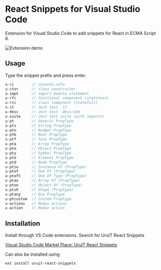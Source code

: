 # React Snippets for Visual Studio Code

Extension for Visual Studio Code to add snippets for React in ECMA Script 6.

![Extension demo](./images/snippet-demo.gif)

## Usage

Type the snippet prefix and press enter.

```javascript
u-ci		// console.info
u-ctor		// class constructor
u-impt		// import module statement
u-rfc		// functional component (stateless)
u-rcc		// class component (statefull)
u-it		// Jest test `it`
u-desc		// Jest test `describe`
u-suite		// Jest test suite (with imports)
u-pt		// Generic PropType
u-pts		// String PropType
u-ptn		// Number PropType
u-ptb		// Bool PropType
u-ptf		// Func PropType
u-pta		// Array PropType
u-pto		// Object PropType
u-pty		// Symbol PropType
u-pte		// Element PropType
u-ptd		// Node PropType
u-ptio		// Instance Of (PropType)
u-ptof		// One Of (PropType)
u-ptoft		// One Of Type (PropType)
u-ptao		// Array Of (PropType)
u-ptoo		// Object Of (PropType)
u-ptsh		// Shape (PropType)
u-ptany		// Any PropType
u-ptcustom	// Custom PropType
u-actions	// Redux actions
u-action	// Redux action
```

## Installation

Install through VS Code extensions. Search for UruIT React Snippets

[Visual Studio Code Market Place: UruIT React Snippets]()

Can also be installed using

```bash
ext install uruit-react-snippets
```
